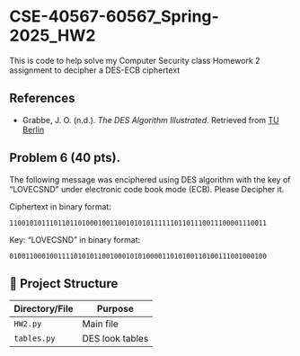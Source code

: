 # CSE-40567-60567_Spring-2025_HW2

This is code to help solve my Computer Security class Homework 2 assignment to decipher a DES-ECB ciphertext

## References

- Grabbe, J. O. (n.d.). *The DES Algorithm Illustrated*. Retrieved from [TU Berlin](https://page.math.tu-berlin.de/~kant/teaching/hess/krypto-ws2006/des.htm#:~:text=DES%20is%20a%20block%20cipher,be%20either%200%20or%201.)


## Problem 6 (40 pts). 

The following message was enciphered using DES algorithm with the key of “LOVECSND” under electronic code book mode (ECB). Please Decipher it.

Ciphertext in binary format: 	

```
1100101011101101101000100110010101011111101101110011100001110011
```

Key: “LOVECSND” in binary format:

```
0100110001001111010101100100010101000011010100110100111001000100
```


## 📂 Project Structure
| Directory/File | Purpose |
|---------------|---------|
| `HW2.py` | Main file |
| `tables.py` | DES look tables |